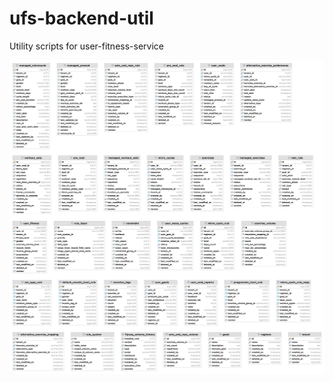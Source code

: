 # ufs-backend-util
Utility scripts for user-fitness-service

![Image of Yaktocat](images/user_fitness_db.png)